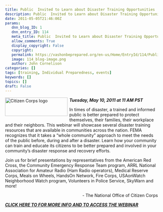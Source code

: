 ```yaml
---
title: Public  Invited to Learn about Disaster Training Opportunities
description: Public  Invited to Learn about Disaster Training Opportunities
date: 2011-05-05T21:46:00Z
params:
   dnn_blog_ID: 1
   dnn_entry_ID: 114
   meta_title: Public  Invited to Learn about Disaster Training Opportunities
   allow_comments: True
   display_copyright: False
   copyright: 
   permalink: https://vashonbeprepared.org/en-us/Home/EntryId/114/Public-Invited-to-Learn-about-Disaster-Training-Opportunities
   image: 114_blog-image.png
   author: John Cornelison
categories: []
tags: [training, Individual Preparedness, events]
keywords: []
topics: []
draft: False
---
```


<p><a href="https://www.citizencorps.gov/index.shtm"><img alt="Citizen Corps logo" align="left" width="206" height="61" style="margin: 0px 6px 5px 0px; display: inline; float: left" src="https://www.citizencorps.gov/images/citizencorps.gif" /></a><em><b>Tuesday, May 10, 2011 at 11 AM PST</b></em></p>
<p>In times of disaster, a trained and informed public is better prepared to protect themselves, their families, their workplace and their neighbors. This webinar will showcase several disaster training resources that are available in communities across the nation. FEMA recognizes that it takes a “whole community” approach to meet the needs of the public before, during and after a disaster. Learn how your community can train and educate its citizens to be better prepared and involved in your community’s disaster response and recovery efforts.</p>
<p>Join us for brief presentations by representatives from the American Red Cross, the Community Emergency Response Team program, ARRL National Association for Amateur Radio (Ham Radio operators), Medical Reserve Corps, Meals on Wheels, HandsOn Network, Fire Corps, USAonWatch Neighborhood Watch program, Volunteers in Police Service, SkyWarn and more!</p>
<p align="right">- The National Office of Citizen Corps</p>
<p><em><b><a href="https://www.citizencorps.gov/news/webcasts/publictraining.shtm">CLICK HERE TO FOR MORE INFO AND TO ACCESS THE WEBINAR</a></b></em></p>

